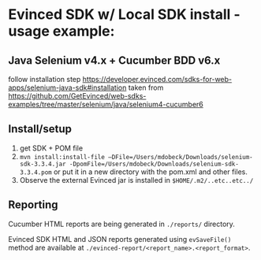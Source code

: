 
# Evinced SDK w/ Local SDK install - usage example:
## Java Selenium v4.x + Cucumber BDD v6.x
follow installation step https://developer.evinced.com/sdks-for-web-apps/selenium-java-sdk#installation
taken from https://github.com/GetEvinced/web-sdks-examples/tree/master/selenium/java/selenium4-cucumber6

## Install/setup
1. get SDK + POM file
2. `mvn install:install-file –DFile=/Users/mdobeck/Downloads/selenium-sdk-3.3.4.jar -DpomFile=/Users/mdobeck/Downloads/selenium-sdk-3.3.4.pom` or put it in a new directory with the pom.xml and other files.
3. Observe the external Evinced jar is installed in `$HOME/.m2/..etc..etc../`


## Reporting
  
  Cucumber HTML reports are being generated in `./reports/` directory.

  Evinced SDK HTML and JSON reports generated using `evSaveFile()` method are available at `./evinced-report/<report_name>.<report_format>`.
  
